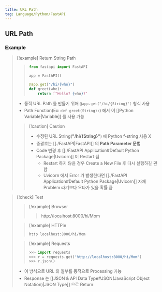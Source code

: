 ```yaml
---
title: URL Path
tag: Language/Python/FastAPI
---
```


## URL Path

### Example

> [!example] Return String Path
>
> > ```python
> > from fastapi import FastAPI
> >
> > app = FastAPI()
> >
> > @app.get("/hi/{who}")
> > def greet(who):
> >     return f"Hello? {who}?"
> > ```
>
> - 동적 URL Path 를 만들기 위해 `@app.get("/hi/{String}")` 형식 사용 <p style='margin-top: 0.25em; margin-bottom: 0.25em'></p>
> - Path Function(Ex: `def greet(String):`) 에서 이 [[Python Variable|Variable]] 를 사용 가능
>
> > [!caution] Caution
> >
> > - 수정된 URL String(**"/hi/{String}"**) 에 Python f-string 사용 X <p style='margin-top: 0.25em; margin-bottom: 0.25em'></p>
> > - 중괄호는 [[./FastAPI|FastAPI]] 의 **Path Parameter 문법** <p style='margin-top: 0.25em; margin-bottom: 0.25em'></p>
> > - Code 변경 후 [[./FastAPI Application#Default Python Package|Uvicorn]] 이 Restart 됨 <p style='margin-top: 0.125em; margin-bottom: 0.125em'></p>
> >   - Restart 하지 않을 경우 Create a New File 후 다시 실행하길 권함
> >   - Uvicorn 에서 Error 가 발생한다면 [[./FastAPI Application#Default Python Package|Uvicorn]] 자체 Problem 라기보다 오타가 있을 확률 큼

> [!check] Test
>
> > [!example] Browser
> >
> > > http://localhost:8000/hi/Mom
>
> > [!example] HTTPie
> >
> > ```zsh
> > http localhost:8000/hi/Mom
> > ```
>
> > [!example] Requests
> >
> > ```python
> > >>> import requests
> > >>> r = requests.get("http://localhost:8000/hi/Mom")
> > >>> r.json()
> > ```
>
> - 이 방식으로 URL 의 일부를 동적으로 Processing 가능 <p style='margin-top: 0.25em; margin-bottom: 0.25em'></p>
> - Response 는 [[JSON & API Data Type#JSON(JavaScript Object Notation)|JSON Type]] 으로 Return
